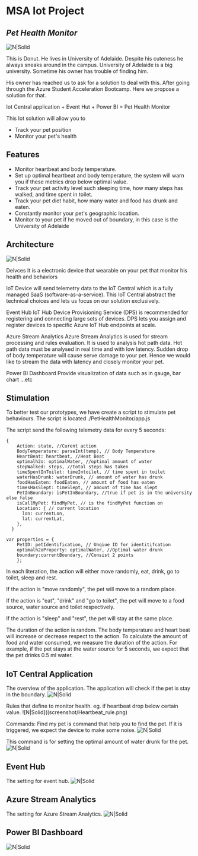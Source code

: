 # MSA Iot Project
## _Pet Health Monitor_

![N|Solid](screenshot/dog.png)

This is Donut. He lives in University of Adelaide. Despite his cuteness he always sneaks around in the campus. University of Adelaide is a big university. Sometime his owner has trouble of finding him.

His owner has reached us to ask for a solution to deal with this. After going through the Azure Student Acceleration Bootcamp. Here we propose a solution for that.

Iot Central application + Event Hut + Power BI = Pet Health Monitor

This Iot solution will allow you to

- Track your pet position
- Monitor your pet's health 

## Features

- Monitor heartbeat and body temperature.
- Set up optimal heartbeat and body temperature, the system will warn you if these metrics drop below optimal value.
- Track your pet activity level such sleeping time, how many steps has walked, and time spent in toilet.
- Track your pet diet habit, how many water and food has drunk and eaten.
- Constantly monitor your pet's geographic location.
- Monitor to your pet if he moved out of boundary, in this case is the University of Adelaide

## Architecture
![N|Solid](screenshot/Architecture.png)

Deivces
It is a electronic device that wearable on your pet that monitor his health and behaviors

IoT
Device will send telemetry data to the IoT Central which is a fully managed SaaS (software-as-a-service). This IoT Central abstract the technical choices and lets us focus on our solution exclusively.

Event Hub
IoT Hub Device Provisioning Service (DPS) is recommended for registering and connecting large sets of devices. DPS lets you assign and register devices to specific Azure IoT Hub endpoints at scale.

Azure Stream Analytics
Azure Stream Analytics is used for stream processing and rules evaluation. It is used to analysis hot path data. Hot path data must be analysed in real time and with low latency. Sudden drop of body temperature will cause serve damage to your pet. Hence we would like to stream the data with latency and closely monitor your pet.

Power BI Dashboard
Provide visualization of data such as in gauge, bar chart ...etc

## Stimulation
To better test our prototypes, we have create a script to stimulate pet behaviours. The script is located ./PetHealthMonitor/app.js

The script send the following telemetry data for every 5 seconds:
```
{
    Action: state, //Curent action
    BodyTemperature: parseInt(temp), // Body Temperature
    HeartBeat: heartbeat, //Heat Beat
    optimalh2o: optimalWater, //optimal amount of water
    stepWalked: steps, //total steps has taken
    timeSpentInToilet: timeIntoilet, // time spent in toilet
    waterHasDrunk: waterDrunk, // amount of water has drunk
    foodHasEaten: foodEaten, // amount of food has eaten
    timesHasSlept: timeSlept, // amount of time has slept
    PetInBoundary: isPetInBoundary, //true if pet is in the university else false
    isCallMyPet: findMyPet, // is the findMyPet function on
    Location: { // current location
      lon: currentLon,
      lat: currentLat,
    },
  }
```
```
var properties = {
    PetID: petIdentification, // Unqiue ID for identitifcation
    optimalh2oProperty: optimalWater, //Optimal water drunk
    boundary:currentBoundary, //Consist 2 points 
    };
```

In each literation, the action will either move randomly, eat, drink, go to toilet, sleep and rest.

If the action is "move randomly", the pet will move to a random place.

If the action is "eat", "drink" and "go to toilet", the pet will move to a food source, water source and toilet respectively.

If the action is "sleep" and "rest", the pet will stay at the same place.

The duration of the action is random. The body temperature and heart beat will increase or decrease respect to the action. To calculate the amount of food and water consumed, we measure the duration of the action. For example, if the pet stays at the water source for 5 seconds, we expect that the pet drinks 0.5 ml water.

## IoT Central Application
The overview of the application. The application will check if the pet is stay in the boundary.
![N|Solid](screenshot/Architecture.png)

Rules that define to monitor health. eg. if heartbeat drop below certain value.
![N|Solid]((screenshot/Heartbeat_rule.png)

Commands:
Find my pet is command that help you to find the pet. If it is triggered, we expect the device to make some noise.
![N|Solid](screenshot/findMyPet_command.png)

This command is for setting the optimal amount of water drunk for the pet. 
![N|Solid](screenshot/setH2o_command.png)

## Event Hub
The setting for event hub.
![N|Solid](screenshot/EventHub.png)

## Azure Stream Analytics
The setting for Azure Stream Analytics.
![N|Solid](screenshot/Stream_Analytics.png)

## Power BI Dashboard
![N|Solid](screenshot/PowerBI.gif)
